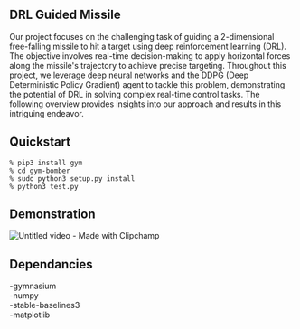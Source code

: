 ## DRL Guided Missile

Our project focuses on the challenging task of guiding a 2-dimensional free-falling missile to hit a target using deep reinforcement learning (DRL). The objective involves real-time decision-making to apply horizontal forces along the missile's trajectory to achieve precise targeting. Throughout this project, we leverage deep neural networks and the DDPG (Deep Deterministic Policy Gradient) agent to tackle this problem, demonstrating the potential of DRL in solving complex real-time control tasks. The following overview provides insights into our approach and results in this intriguing endeavor.

## Quickstart

```
% pip3 install gym
% cd gym-bomber
% sudo python3 setup.py install
% python3 test.py
```

## Demonstration
![Untitled video - Made with Clipchamp](https://github.com/simondlevy/gym-bomber/assets/79969852/3a697132-2936-451f-baef-82f9356f5120)


## Dependancies
-gymnasium  
-numpy  
-stable-baselines3  
-matplotlib  
